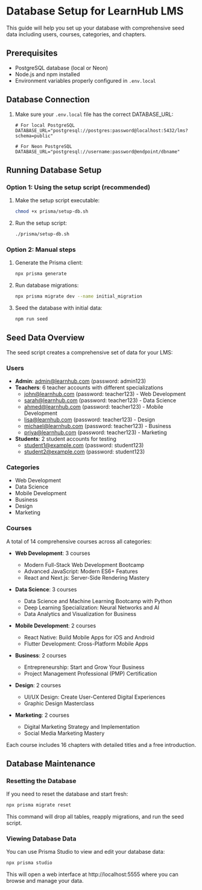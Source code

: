 # Database Setup for LearnHub LMS

This guide will help you set up your database with comprehensive seed data including users, courses, categories, and chapters.

## Prerequisites

- PostgreSQL database (local or Neon)
- Node.js and npm installed
- Environment variables properly configured in `.env.local`

## Database Connection

1. Make sure your `.env.local` file has the correct DATABASE_URL:

   ```
   # For local PostgreSQL
   DATABASE_URL="postgresql://postgres:password@localhost:5432/lms?schema=public"
   
   # For Neon PostgreSQL
   DATABASE_URL="postgresql://username:password@endpoint/dbname"
   ```

## Running Database Setup

### Option 1: Using the setup script (recommended)

1. Make the setup script executable:
   ```bash
   chmod +x prisma/setup-db.sh
   ```

2. Run the setup script:
   ```bash
   ./prisma/setup-db.sh
   ```

### Option 2: Manual steps

1. Generate the Prisma client:
   ```bash
   npx prisma generate
   ```

2. Run database migrations:
   ```bash
   npx prisma migrate dev --name initial_migration
   ```

3. Seed the database with initial data:
   ```bash
   npm run seed
   ```

## Seed Data Overview

The seed script creates a comprehensive set of data for your LMS:

### Users

- **Admin**: admin@learnhub.com (password: admin123)
- **Teachers**: 6 teacher accounts with different specializations 
  - john@learnhub.com (password: teacher123) - Web Development
  - sarah@learnhub.com (password: teacher123) - Data Science
  - ahmed@learnhub.com (password: teacher123) - Mobile Development
  - lisa@learnhub.com (password: teacher123) - Design
  - michael@learnhub.com (password: teacher123) - Business
  - priya@learnhub.com (password: teacher123) - Marketing
- **Students**: 2 student accounts for testing
  - student1@example.com (password: student123)
  - student2@example.com (password: student123)

### Categories

- Web Development
- Data Science
- Mobile Development
- Business
- Design
- Marketing

### Courses

A total of 14 comprehensive courses across all categories:

- **Web Development**: 3 courses
  - Modern Full-Stack Web Development Bootcamp
  - Advanced JavaScript: Modern ES6+ Features
  - React and Next.js: Server-Side Rendering Mastery
  
- **Data Science**: 3 courses
  - Data Science and Machine Learning Bootcamp with Python
  - Deep Learning Specialization: Neural Networks and AI
  - Data Analytics and Visualization for Business
  
- **Mobile Development**: 2 courses
  - React Native: Build Mobile Apps for iOS and Android
  - Flutter Development: Cross-Platform Mobile Apps
  
- **Business**: 2 courses
  - Entrepreneurship: Start and Grow Your Business
  - Project Management Professional (PMP) Certification
  
- **Design**: 2 courses
  - UI/UX Design: Create User-Centered Digital Experiences
  - Graphic Design Masterclass
  
- **Marketing**: 2 courses
  - Digital Marketing Strategy and Implementation
  - Social Media Marketing Mastery

Each course includes 16 chapters with detailed titles and a free introduction.

## Database Maintenance

### Resetting the Database

If you need to reset the database and start fresh:

```bash
npx prisma migrate reset
```

This command will drop all tables, reapply migrations, and run the seed script.

### Viewing Database Data

You can use Prisma Studio to view and edit your database data:

```bash
npx prisma studio
```

This will open a web interface at http://localhost:5555 where you can browse and manage your data. 